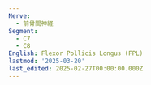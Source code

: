 ```yaml
---
Nerve:
  - 前骨間神経
Segment:
  - C7
  - C8
English: Flexor Pollicis Longus (FPL)
lastmod: '2025-03-20'
last_edited: 2025-02-27T00:00:00.000Z
---
```



